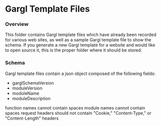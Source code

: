 # Gargl Template Files

### Overview

This folder contains Gargl template files which have already been recorded for various web sites, as well as a sample Gargl template file to show the schema. If you generate a new Gargl template for a website and would like to open source it, this is the proper folder where it should be stored.

### Schema

Gargl template files contain a json object composed of the following fields:

- garglSchemaVersion
- moduleVersion
- moduleName
- moduleDescription

function names cannot contain spaces
module names cannot contain spaces
request headers should not contain "Cookie," "Content-Type," or "Content-Length" headers 
